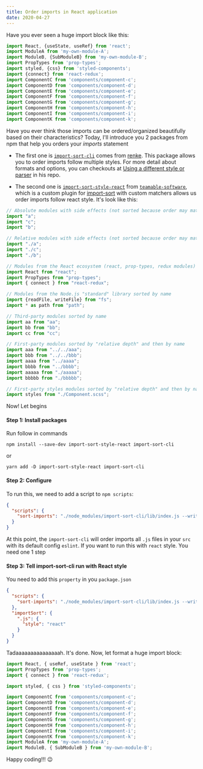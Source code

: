 ```yaml
---
title: Order imports in React application
date: 2020-04-27
---
```


Have you ever seen a huge import block like this:

```javascript
import React, {useState, useRef} from 'react';
import ModuleA from 'my-own-module-A';
import ModuleB, {SubModuleB} from 'my-own-module-B';
import PropTypes from 'prop-types';
import styled, {css} from 'styled-components';
import {connect} from 'react-redux';
import ComponentC from 'components/component-c';
import ComponentD from 'components/component-d';
import ComponentE from 'components/component-e';
import ComponentF from 'components/component-f';
import ComponentG from 'components/component-g';
import ComponentH from 'components/component-h';
import ComponentI from 'components/component-i';
import ComponentK from 'components/component-k';
```

Have you ever think those imports can be ordered/organized beautifully based on their characteristics?
Today, I'll introduce you 2 packages from npm that help you orders your *imports* statement

- The first one is [`import-sort-cli`](https://github.com/renke/import-sort) comes from [renke](https://github.com/renke). This package allows you to order imports follow multiple styles. For more detail about formats and options, you can checkouts at [Using a different style or parser](https://github.com/renke/import-sort#using-a-different-style-or-parser) in his repo.

- The second one is [`import-sort-style-react`](https://github.com/teamable-software/import-sort/tree/master/packages/import-sort-style-react) from [`teamable-software`](https://github.com/teamable-software), which is a custom plugin for [import-sort](https://github.com/renke/import-sort) with custom matchers allows us order imports follow react style. It's look like this:

```javascript
// Absolute modules with side effects (not sorted because order may matter)
import "a";
import "c";
import "b";

// Relative modules with side effects (not sorted because order may matter)
import "./a";
import "./c";
import "./b";

// Modules from the React ecosystem (react, prop-types, redux modules) library sorted by name
import React from "react";
import PropTypes from "prop-types";
import { connect } from "react-redux";

// Modules from the Node.js "standard" library sorted by name
import {readFile, writeFile} from "fs";
import * as path from "path";

// Third-party modules sorted by name
import aa from "aa";
import bb from "bb";
import cc from "cc";

// First-party modules sorted by "relative depth" and then by name
import aaa from "../../aaa";
import bbb from "../../bbb";
import aaaa from "../aaaa";
import bbbb from "../bbbb";
import aaaaa from "./aaaaa";
import bbbbb from "./bbbbb";

// First-party styles modules sorted by "relative depth" and then by name
import styles from "./Component.scss";
```

Now! Let begins

#### Step 1: Install packages

Run follow in commands

```
npm install --save-dev import-sort-style-react import-sort-cli
```

or
```
yarn add -D import-sort-style-react import-sort-cli
```

#### Step 2: Configure

To run this, we need to add a script to `npm scripts`:

```json
{
  "scripts": {
    "sort-imports": "./node_modules/import-sort-cli/lib/index.js --write ./src/**/*.js"
  }
}
```

At this point, the `import-sort-cli` will order imports all `.js` files in your `src` with its default config `eslint`. If you want to run this with `react` style. You need one 1 step

#### Step 3: Tell import-sort-cli run with React style
You need to add this `property` in you `package.json`

```json
{
  "scripts": {
    "sort-imports": "./node_modules/import-sort-cli/lib/index.js --write ./src/**/*.js"
  },
  "importSort": {
    ".js": {
      "style": "react"
    }
  }
}
```

Tadaaaaaaaaaaaaaaah. It's done. Now, let format a huge import block:


```javascript
import React, { useRef, useState } from 'react';
import PropTypes from 'prop-types';
import { connect } from 'react-redux';

import styled, { css } from 'styled-components';

import ComponentC from 'components/component-c';
import ComponentD from 'components/component-d';
import ComponentE from 'components/component-e';
import ComponentF from 'components/component-f';
import ComponentG from 'components/component-g';
import ComponentH from 'components/component-h';
import ComponentI from 'components/component-i';
import ComponentK from 'components/component-k';
import ModuleA from 'my-own-module-A';
import ModuleB, { SubModuleB } from 'my-own-module-B';
```

Happy coding!!! 😉
